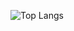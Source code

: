  ![Top Langs](https://github-readme-stats.vercel.app/api/top-langs/?username=mths1901&hide=&theme=tokyonight)
